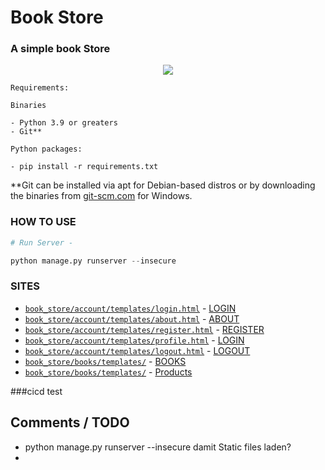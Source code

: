 # Book Store

### A simple book Store 
<p align="center">
  <img src="https://cdn.pixabay.com/photo/2016/03/26/22/21/books-1281581_960_720.jpg">
</p>

```
Requirements:

Binaries

- Python 3.9 or greaters
- Git**

Python packages:

- pip install -r requirements.txt

```
\*\*Git can be installed via apt for Debian-based distros or by downloading the binaries from [git-scm.com](https://git-scm.com/download/win) for Windows.

### HOW TO USE
```python
# Run Server - 

python manage.py runserver --insecure


```

### SITES
- [`book_store/account/templates/login.html`](book_store/account/templates/login.html) - [LOGIN](http://127.0.0.1:8000/login)
- [`book_store/account/templates/about.html`](book_store/account/templates/about.html) - [ABOUT](http://127.0.0.1:8000/about)
- [`book_store/account/templates/register.html`](book_store/account/templates/register.html) - [REGISTER](http://127.0.0.1:8000/register)
- [`book_store/account/templates/profile.html`](book_store/account/templates/profile.html) - [LOGIN](http://127.0.0.1:8000/profile)
- [`book_store/account/templates/logout.html`](book_store/account/templates/logout.html) - [LOGOUT](http://127.0.0.1:8000/logout)
- [`book_store/books/templates/`](book_store/books/templates/) - [BOOKS](http://127.0.0.1:8000/)
- [`book_store/books/templates/`](book_store/books/templates/) - [Products](http://127.0.0.1:8000/books/products/)

###cicd test

## **Comments / TODO**
- python manage.py runserver --insecure damit Static files laden?
- 

